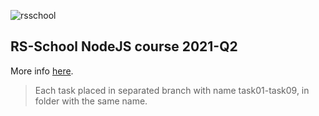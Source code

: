 ![rsschool](https://user-images.githubusercontent.com/13331142/117533018-0b834c80-aff3-11eb-898a-76c0ce97c7b5.png)
## RS-School NodeJS course 2021-Q2

More info [here](https://rs.school/nodejs/).

> Each task placed in separated branch with name task01-task09, in folder with the same name. 

